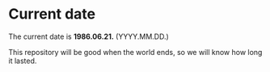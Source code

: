 # Current date

The current date is **1986.06.21.** (YYYY.MM.DD.)

This repository will be good when the world ends, so we will know how long it lasted.